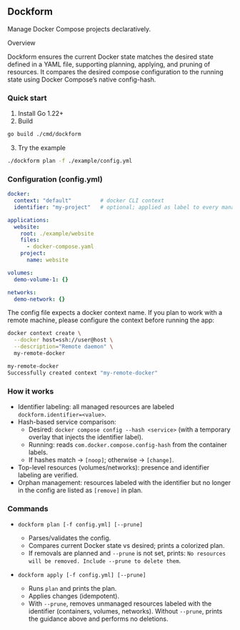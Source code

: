 ## Dockform

Manage Docker Compose projects declaratively.

Overview

Dockform ensures the current Docker state matches the desired state defined in a YAML file, supporting planning, applying, and pruning of resources. It compares the desired compose configuration to the running state using Docker Compose’s native config-hash.

### Quick start

1) Install Go 1.22+
2) Build

```sh
go build ./cmd/dockform
```

3) Try the example

```sh
./dockform plan -f ./example/config.yml
```

### Configuration (config.yml)

```yaml
docker:
  context: "default"         # docker CLI context
  identifier: "my-project"   # optional; applied as label to every managed resource

applications:
  website:
    root: ./example/website
    files:
      - docker-compose.yaml
    project:
      name: website

volumes:
  demo-volume-1: {}

networks:
  demo-network: {}
```

The config file expects a docker context name. If you plan to work with a remote machine, please configure the context before running the app:

```sh
docker context create \
  --docker host=ssh://user@host \
  --description="Remote daemon" \
  my-remote-docker

my-remote-docker
Successfully created context "my-remote-docker"
```

### How it works

- Identifier labeling: all managed resources are labeled `dockform.identifier=<value>`.
- Hash-based service comparison:
  - Desired: `docker compose config --hash <service>` (with a temporary overlay that injects the identifier label).
  - Running: reads `com.docker.compose.config-hash` from the container labels.
  - If hashes match → `[noop]`; otherwise → `[change]`.
- Top-level resources (volumes/networks): presence and identifier labeling are verified.
- Orphan management: resources labeled with the identifier but no longer in the config are listed as `[remove]` in plan.

### Commands

- `dockform plan [-f config.yml] [--prune]`
  - Parses/validates the config.
  - Compares current Docker state vs desired; prints a colorized plan.
  - If removals are planned and `--prune` is not set, prints:
    `No resources will be removed. Include --prune to delete them`.

- `dockform apply [-f config.yml] [--prune]`
  - Runs `plan` and prints the plan.
  - Applies changes (idempotent).
  - With `--prune`, removes unmanaged resources labeled with the identifier (containers, volumes, networks). Without `--prune`, prints the guidance above and performs no deletions.

